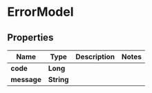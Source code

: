 
# ErrorModel

## Properties
Name | Type | Description | Notes
------------ | ------------- | ------------- | -------------
**code** | **Long** |  | 
**message** | **String** |  | 



